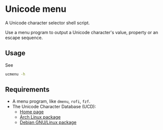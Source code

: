 # Unicode menu

A Unicode character selector shell script.

Use a menu program to output a Unicode character's value, property or an escape sequence.

## Usage

See

```sh
ucmenu -h
```

## Requirements

-   A menu program, like `dmenu`, `rofi`, `fzf`.
-   The Unicode Character Database (UCD):
    -   [Home page](https://www.unicode.org/ucd/)
    -   [Arch Linux package](https://archlinux.org/packages/extra/any/unicode-character-database/)
    -   [Debian GNU/Linux package](https://packages.debian.org/bullseye/unicode-data)
